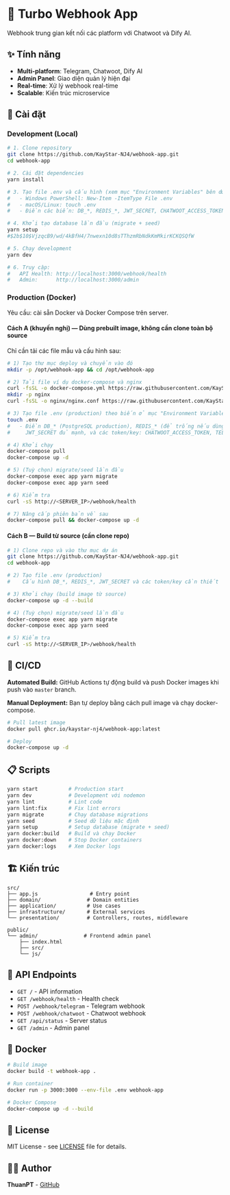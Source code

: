 # 🚀 Turbo Webhook App

Webhook trung gian kết nối các platform với Chatwoot và Dify AI.

## ✨ Tính năng

- **Multi-platform**: Telegram, Chatwoot, Dify AI
- **Admin Panel**: Giao diện quản lý hiện đại
- **Real-time**: Xử lý webhook real-time
- **Scalable**: Kiến trúc microservice

## 🚀 Cài đặt

### Development (Local)

```bash
# 1. Clone repository
git clone https://github.com/KayStar-NJ4/webhook-app.git
cd webhook-app

# 2. Cài đặt dependencies
yarn install

# 3. Tạo file .env và cấu hình (xem mục "Environment Variables" bên dưới)
#   - Windows PowerShell: New-Item -ItemType File .env
#   - macOS/Linux: touch .env
#   - Điền các biến: DB_*, REDIS_*, JWT_SECRET, CHATWOOT_ACCESS_TOKEN, TELEGRAM_BOT_TOKEN, DIFY_API_KEY

# 4. Khởi tạo database lần đầu (migrate + seed)
yarn setup
#$2b$10$VjzqcB9/wd/4kBfH4/7nwexn10d8sTThzmRbNdkKmMkirKCKQSQfW

# 5. Chạy development
yarn dev

# 6. Truy cập:
#   API Health: http://localhost:3000/webhook/health
#   Admin:      http://localhost:3000/admin
```

### Production (Docker)

Yêu cầu: cài sẵn Docker và Docker Compose trên server.

#### Cách A (khuyến nghị) — Dùng prebuilt image, không cần clone toàn bộ source

Chỉ cần tải các file mẫu và cấu hình sau:

```bash
# 1) Tạo thư mục deploy và chuyển vào đó
mkdir -p /opt/webhook-app && cd /opt/webhook-app

# 2) Tải file ví dụ docker-compose và nginx
curl -fsSL -o docker-compose.yml https://raw.githubusercontent.com/KayStar-NJ4/webhook-app/master/deploy/docker-compose.example.yml
mkdir -p nginx
curl -fsSL -o nginx/nginx.conf https://raw.githubusercontent.com/KayStar-NJ4/webhook-app/master/deploy/nginx/nginx.example.conf

# 3) Tạo file .env (production) theo biến ở mục "Environment Variables"
touch .env
#   - Điền DB_* (PostgreSQL production), REDIS_* (để trống nếu dùng redis trong compose),
#     JWT_SECRET đủ mạnh, và các token/key: CHATWOOT_ACCESS_TOKEN, TELEGRAM_BOT_TOKEN, DIFY_API_KEY

# 4) Khởi chạy
docker-compose pull
docker-compose up -d

# 5) (Tuỳ chọn) migrate/seed lần đầu
docker-compose exec app yarn migrate
docker-compose exec app yarn seed

# 6) Kiểm tra
curl -sS http://<SERVER_IP>/webhook/health

# 7) Nâng cấp phiên bản về sau
docker-compose pull && docker-compose up -d
```

#### Cách B — Build từ source (cần clone repo)

```bash
# 1) Clone repo và vào thư mục dự án
git clone https://github.com/KayStar-NJ4/webhook-app.git
cd webhook-app

# 2) Tạo file .env (production)
#    Cấu hình DB_*, REDIS_*, JWT_SECRET và các token/key cần thiết

# 3) Khởi chạy (build image từ source)
docker-compose up -d --build

# 4) (Tuỳ chọn) migrate/seed lần đầu
docker-compose exec app yarn migrate
docker-compose exec app yarn seed

# 5) Kiểm tra
curl -sS http://<SERVER_IP>/webhook/health
```

## 🔄 CI/CD

**Automated Build:** GitHub Actions tự động build và push Docker images khi push vào `master` branch.

**Manual Deployment:** Bạn tự deploy bằng cách pull image và chạy docker-compose.

```bash
# Pull latest image
docker pull ghcr.io/kaystar-nj4/webhook-app:latest

# Deploy
docker-compose up -d
```

## 📋 Scripts

```bash
yarn start          # Production start
yarn dev            # Development với nodemon
yarn lint           # Lint code
yarn lint:fix       # Fix lint errors
yarn migrate        # Chạy database migrations
yarn seed           # Seed dữ liệu mặc định
yarn setup          # Setup database (migrate + seed)
yarn docker:build   # Build và chạy Docker
yarn docker:down    # Stop Docker containers
yarn docker:logs    # Xem Docker logs
```

## 🏗️ Kiến trúc

```
src/
├── app.js                 # Entry point
├── domain/               # Domain entities
├── application/          # Use cases
├── infrastructure/       # External services
└── presentation/         # Controllers, routes, middleware

public/
└── admin/               # Frontend admin panel
    ├── index.html
    ├── src/
    └── js/
```

## 📡 API Endpoints

- `GET /` - API information
- `GET /webhook/health` - Health check
- `POST /webhook/telegram` - Telegram webhook
- `POST /webhook/chatwoot` - Chatwoot webhook
- `GET /api/status` - Server status
- `GET /admin` - Admin panel

## 🐳 Docker

```bash
# Build image
docker build -t webhook-app .

# Run container
docker run -p 3000:3000 --env-file .env webhook-app

# Docker Compose
docker-compose up -d --build
```

## 📝 License

MIT License - see [LICENSE](LICENSE) file for details.

## 👨‍💻 Author

**ThuanPT** - [GitHub](https://github.com/KayStar-NJ4)